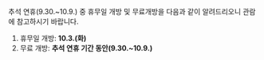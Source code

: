 추석 연휴(9.30.~10.9.) 중 휴무일 개방 및 무료개방을 다음과 같이 알려드리오니 관람에 참고하시기 바랍니다.
1. 휴무일 개방: **10.3.(화)**
2. 무료 개방: **추석 연휴 기간 동안(9.30.~10.9.)**